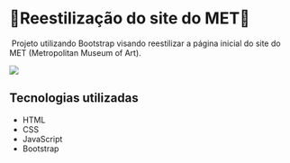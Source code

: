 #    <div align-center>     🎨Reestilização do site do MET🎨 </div>
​	Projeto utilizando Bootstrap visando reestilizar a página inicial do site do MET (Metropolitan Museum of Art).

<img src="https://imgur.com/Z9IPzls.jpg">

## Tecnologias utilizadas

- HTML
- CSS
- JavaScript
- Bootstrap
